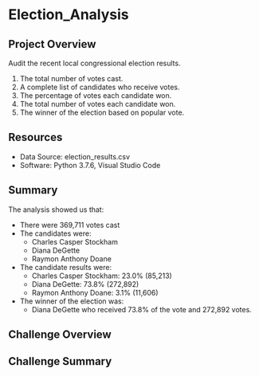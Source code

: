 # Election_Analysis

## Project Overview
Audit the recent local congressional election results.

1. The total number of votes cast.
2. A complete list of candidates who receive votes.
3. The percentage of votes each candidate won.
4. The total number of votes each candidate won.
5. The winner of the election based on popular vote.

## Resources
- Data Source: election_results.csv
- Software: Python 3.7.6, Visual Studio Code

## Summary
The analysis showed us that:

- There were 369,711 votes cast
- The candidates were:
  - Charles Casper Stockham
  - Diana DeGette
  - Raymon Anthony Doane
- The candidate results were:
  - Charles Casper Stockham: 23.0% (85,213)
  - Diana DeGette: 73.8% (272,892)
  - Raymon Anthony Doane: 3.1% (11,606)
- The winner of the election was:
  - Diana DeGette who received 73.8% of the vote and 272,892 votes.
 
## Challenge Overview

## Challenge Summary
